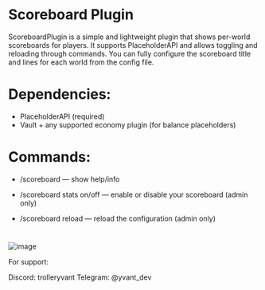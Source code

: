 # Scoreboard Plugin

ScoreboardPlugin is a simple and lightweight plugin that shows per-world scoreboards for players.
It supports PlaceholderAPI and allows toggling and reloading through commands.
You can fully configure the scoreboard title and lines for each world from the config file.

# Dependencies:

- PlaceholderAPI (required)
- Vault + any supported economy plugin (for balance placeholders)

# Commands:

- /scoreboard — show help/info

- /scoreboard stats on/off — enable or disable your scoreboard (admin only)

- /scoreboard reload — reload the configuration (admin only)
#
![image](https://github.com/user-attachments/assets/8bef1dc9-9153-4afe-ac9b-c9e67a402b78)

For support:

Discord: trolleryvant
Telegram: @yvant_dev

